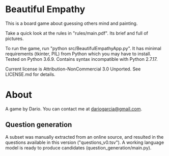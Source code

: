 # Beautiful Empathy
This is a board game about guessing others mind and painting.

Take a quick look at the rules in "rules/main.pdf". Its brief and full of pictures.

To run the game, run "python src/BeautifulEmpathyApp.py".
It has minimal requirements (tkinter, PIL) from Python which you may have to install.
Tested on Python 3.6.9.
Contains syntax incompatible with Python 2.7.17. 

Current license is Attribution-NonCommercial 3.0 Unported. See LICENSE.md for details.

# About
A game by Dario. You can contact me at <dariogarcia@gmail.com>.

## Question generation
A subset was manually extracted from an online source, and resulted in the questions available in this version ("questions_v0.tsv").
A working language model is ready to produce candidates (question_generation/main.py).
